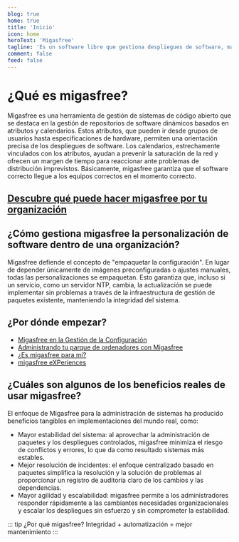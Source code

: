 ```yaml
---
blog: true
home: true
title: 'Inicio'
icon: home
heroText: 'Migasfree'
tagline: 'Es un software libre que gestiona despliegues de software, manteniendo y asegurando la integridad de los sistemas informáticos.'
comment: false
feed: false
---
```


<VidStack
  src="youtube/dp6CQ6TV8Q0"
  title="Claves de Migasfree"
  poster="https://i.ytimg.com/vi_webp/dp6CQ6TV8Q0/maxresdefault.webp"
/>

# ¿Qué es migasfree?

Migasfree es una herramienta de gestión de sistemas de código abierto que se destaca en la gestión de repositorios de software dinámicos basados ​​en atributos y calendarios. Estos atributos, que pueden ir desde grupos de usuarios hasta especificaciones de hardware, permiten una orientación precisa de los despliegues de software. Los calendarios, estrechamente vinculados con los atributos, ayudan a prevenir la saturación de la red y ofrecen un margen de tiempo para reaccionar ante problemas de distribución imprevistos. Básicamente, migasfree garantiza que el software correcto llegue a los equipos correctos en el momento correcto.

## [Descubre qué puede hacer migasfree por tu organización](migasfree-en-tu-organizacion.md)

<div class="vp-card-container">
  <VPCard
    title="Inventariar tus sistemas (hardware y software)"
    logo="/img/inventario.png"
    link="migasfree-en-tu-organizacion.md#inventariar-tus-sistemas-hardware-y-software"
  />

<VPCard
    title="Automatizar el despliegue de software en el momento indicado y a los ordenadores necesarios"
    logo="/img/automation.png"
    link="migasfree-en-tu-organizacion.md#automatizar-el-despliegue-de-software-en-el-momento-indicado-y-a-los-ordenadores-necesarios"
  />

<VPCard
    title="Detección de fallas y errores centralizados"
    logo="/img/error.png"
    link="migasfree-en-tu-organizacion.md#deteccion-de-fallas-y-errores-centralizados"
  />

<VPCard
    title="Configuración 0"
    logo="/img/config.png"
    link="migasfree-en-tu-organizacion.md#configuracion-0"
  />

</div>

## ¿Cómo gestiona migasfree la personalización de software dentro de una organización?

Migasfree defiende el concepto de "empaquetar la configuración". En lugar de depender únicamente de imágenes preconfiguradas o ajustes manuales, todas las personalizaciones se empaquetan. Esto garantiza que, incluso si un servicio, como un servidor NTP, cambia, la actualización se puede implementar sin problemas a través de la infraestructura de gestión de paquetes existente, manteniendo la integridad del sistema.

## ¿Por dónde empezar?

- [Migasfree en la Gestión de la Configuración](https://speakerdeck.com/jact/migasfree-en-la-gestion-de-la-configuracion)
- [Administrando tu parque de ordenadores con Migasfree](https://speakerdeck.com/jact/administrando-tu-parque-de-ordenadores-linux-con-migasfree)
- [¿Es migasfree para mí?](https://speakerdeck.com/jact/es-migasfree-para-mi)
- [migasfree eXPeriences](https://speakerdeck.com/jact/migasfree-experiences-1)

## ¿Cuáles son algunos de los beneficios reales de usar migasfree?

El enfoque de Migasfree para la administración de sistemas ha producido beneficios tangibles en implementaciones del mundo real, como:

- Mayor estabilidad del sistema: al aprovechar la administración de paquetes y los despliegues controlados, migasfree minimiza el riesgo de conflictos y errores, lo que da como resultado sistemas más estables.
- Mejor resolución de incidentes: el enfoque centralizado basado en paquetes simplifica la resolución y la solución de problemas al proporcionar un registro de auditoría claro de los cambios y las dependencias.
- Mayor agilidad y escalabilidad: migasfree permite a los administradores responder rápidamente a las cambiantes necesidades organizacionales y escalar los despliegues sin esfuerzo y sin comprometer la estabilidad.

::: tip ¿Por qué migasfree?
Integridad + automatización = mejor mantenimiento
:::
